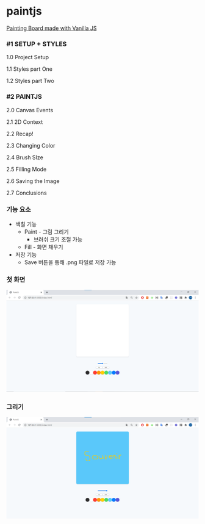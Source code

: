 # paintjs
[Painting Board made with Vanilla JS](https://nomadcoders.co/javascript-for-beginners-2/lobby)


### #1 SETUP + STYLES

1.0 Project Setup

1.1 Styles part One

1.2 Styles part Two

### #2 PAINTJS

2.0 Canvas Events

2.1 2D Context

2.2 Recap!

2.3 Changing Color

2.4 Brush SIze

2.5 Filling Mode

2.6 Saving the Image

2.7 Conclusions



### 기능 요소

- 색칠 기능
  - Paint - 그림 그리기
    - 브러쉬 크기 조절 가능
  - Fill - 화면 채우기
- 저장 기능
  - Save 버튼을 통해 .png 파일로 저장 가능



### 첫 화면

![메인화면](./image/main.png)



### 그리기

![그림화면](./image/paint.png)